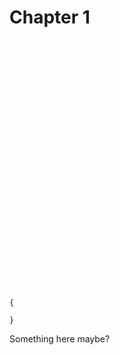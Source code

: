 # Chapter 1

<div id="calculator" style="width: 600px; height: 400px; margin: auto"></div>
<script>
  var elt = document.getElementById('calculator');
  var calculator = Desmos.GraphingCalculator(elt);
</script>

```desmos
{

}
```

Something here maybe?
